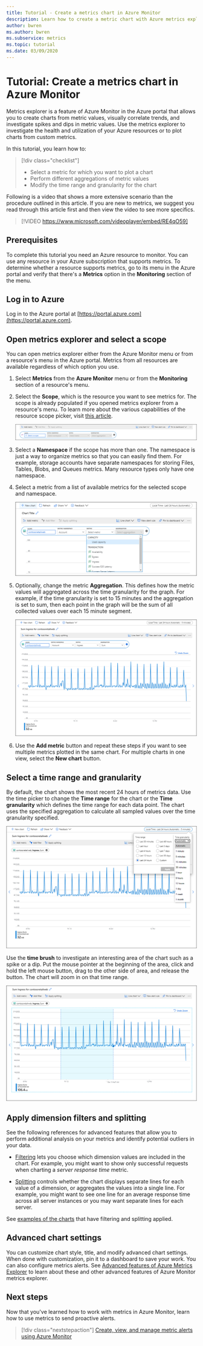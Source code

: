 ```yaml
---
title: Tutorial - Create a metrics chart in Azure Monitor
description: Learn how to create a metric chart with Azure metrics explorer.
author: bwren
ms.author: bwren
ms.subservice: metrics
ms.topic: tutorial
ms.date: 03/09/2020
---
```


# Tutorial: Create a metrics chart in Azure Monitor
Metrics explorer is a feature of Azure Monitor in the Azure portal that allows you to create charts from metric values, visually correlate trends, and investigate spikes and dips in metric values. Use the metrics explorer to investigate the health and utilization of your Azure resources or to plot charts from custom metrics. 

In this tutorial, you learn how to:

> [!div class="checklist"]
> * Select a metric for which you want to plot a chart
> * Perform different aggregations of metric values
> * Modify the time range and granularity for the chart

Following is a video that shows a more extensive scenario than the procedure outlined in this article. If you are new to metrics, we suggest you read through this article first and then view the video to see more specifics. 

> [!VIDEO https://www.microsoft.com/videoplayer/embed/RE4qO59]

## Prerequisites

To complete this tutorial you need an Azure resource to monitor. You can use any resource in your Azure subscription that supports metrics. To determine whether a resource supports metrics, go to its menu in the Azure portal and verify that there's a **Metrics** option in the **Monitoring** section of the menu.


## Log in to Azure
Log in to the Azure portal at [https://portal.azure.com](https://portal.azure.com).

## Open metrics explorer and select a scope
You can open metrics explorer either from the Azure Monitor menu or from a resource's menu in the Azure portal. Metrics from all resources are available regardless of which option you use. 

1. Select **Metrics** from the **Azure Monitor** menu or from the **Monitoring** section of a resource's menu.

1. Select the **Scope**, which is the resource you want to see metrics for. The scope is already populated if you opened metrics explorer from a resource's menu. To learn more about the various capabilities of the resource scope picker, visit [this article](../platform/metrics-charts.md#resource-scope-picker).

    ![Select a scope](media/tutorial-metrics-explorer/scope-picker.png)

2. Select a **Namespace** if the scope has more than one. The namespace is just a way to organize metrics so that you can easily find them. For example, storage accounts have separate namespaces for storing Files, Tables, Blobs, and Queues metrics. Many resource types only have one namespace.

3. Select a metric from a list of available metrics for the selected scope and namespace.

    ![Select a metric](media/tutorial-metrics-explorer/metric-picker.png)

4. Optionally, change the metric **Aggregation**. This defines how the metric values will aggregated across the time granularity for the graph. For example, if the time granularity is set to 15 minutes and the aggregation is set to sum, then each point in the graph will be the sum of all collected values over each 15 minute segment.

    ![Screenshot shows a chart titled Sum Ingress for contosoretailweb.](media/tutorial-metrics-explorer/chart.png)

5. Use the **Add metric** button and repeat these steps if you want to see multiple metrics plotted in the same chart. For multiple charts in one view, select the **New chart** button.

## Select a time range and granularity

By default, the chart shows the most recent 24 hours of metrics data. Use the time picker to change the **Time range** for the chart or the **Time granularity** which defines the time range for each data point. The chart uses the specified aggregation to calculate all sampled values over the time granularity specified.

![Change time range panel](media/tutorial-metrics-explorer/time-picker.png)


Use the **time brush** to investigate an interesting area of the chart such as a spike or a dip. Put the mouse pointer at the beginning of the area, click and hold the left mouse button, drag to the other side of area, and release the button. The chart will zoom in on that time range. 

![Time brush](media/tutorial-metrics-explorer/time-brush.png)

## Apply dimension filters and splitting
See the following references for advanced features that allow you to perform additional analysis on your metrics and identify potential outliers in your data.

- [Filtering](../platform/metrics-charts.md#apply-filters-to-charts) lets you choose which dimension values are included in the chart. For example, you might want to show only successful requests when charting a *server response time* metric. 

- [Splitting](../platform/metrics-charts.md#apply-splitting-to-a-chart) controls whether the chart displays separate lines for each value of a dimension, or aggregates the values into a single line. For example, you might want to see one line for an average response time across all server instances or you may want separate lines for each server. 

See [examples of the charts](../platform/metric-chart-samples.md) that have filtering and splitting applied.

## Advanced chart settings

You can customize chart style, title, and modify advanced chart settings. When done with customization, pin it to a dashboard to save your work. You can also configure metrics alerts. See [Advanced features of Azure Metrics Explorer](../platform/metrics-charts.md#lock-boundaries-of-chart-y-axis) to learn about these and other advanced features of Azure Monitor metrics explorer.


## Next steps
Now that you've learned how to work with metrics in Azure Monitor, learn how to use metrics to send proactive alerts.

> [!div class="nextstepaction"]
> [Create, view, and manage metric alerts using Azure Monitor](../platform/metrics-charts.md#create-alert-rules)


